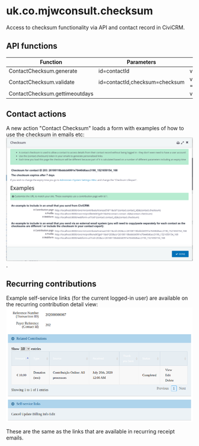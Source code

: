 # uk.co.mjwconsult.checksum
Access to checksum functionality via API and contact record in CiviCRM.

## API functions

| Function  | Parameters | Returns |
| ------------- | ------------- | ------------- |
| ContactChecksum.generate  | id=contactId | values['checksum'] |
| ContactChecksum.validate  | id=contactId,checksum=checksum | values['checksum'] = true/false |
| ContactChecksum.gettimeoutdays | | values['days'] |

## Contact actions
A new action "Contact Checksum" loads a form with examples of how to use the checksum in emails etc:
![Screenshot](docs/images/checksum_screenshot.png).

## Recurring contributions

Example self-service links (for the current logged-in user) are available on the recurring contribution
detail view: ![Recur self-service links](docs/images/recur_checksum.png)

These are the same as the links that are available in recurring receipt emails.
